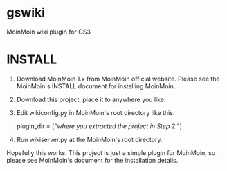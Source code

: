 # gswiki
MoinMoin wiki plugin for GS3

# INSTALL
1. Download MoinMoin 1.x from MoinMoin official website. Please see the MoinMoin's INSTALL document for installing MoinMoin.
2. Download this project, place it to anywhere you like.
3. Edit wikiconfig.py in MoinMoin's root directory like this:

    plugin_dir = ["*where you extracted the project in Step 2.*"]

4. Run wikiserver.py at the MoinMoin's root directory.

Hopefully this works. This project is just a simple plugin for MoinMoin, so please see MoinMoin's document for the installation details.
